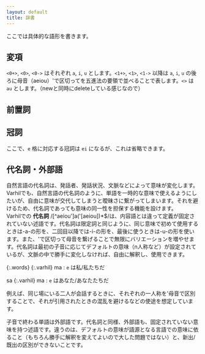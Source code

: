 ```yaml
---
layout: default
title: 辞書
---
```


ここでは具体的な語形を書きます。

## 変項
`<0+>`, `<0>`, `<0->`  はそれぞれ `a`, `i`, `u` とします。`<1+>`, `<1>`, `<1->` 以降は `a`, `i`, `u` の後ろに母音（aeiou）'で区切ってを五進法の要領で並べることで表します。`<>` は `au` とします。（newと同時にdeleteしている感じなので）

## 前置詞

## 冠詞
ここで、`e` 格に対応する冠詞は `ei` になるが、これは省略できます。

## 代名詞・外部語
自然言語の代名詞は、発話者、発話状況、文脈などによって意味が変化します。Varhilでも、自然言語の代名詞のように、単語を一時的な意味で使えるようにしたいが、自由に意味が交代してしまうと曖昧さに繋がってしまいます。それを避けるため、代名詞であっても意味の同一性を担保する機能を設けます。  
Varhilでの **代名詞** /[^aeiou']a('[aeiou])\*$/は、内容語とは違って定義が固定されていない述語です。代名詞は限定詞と同じように、同じ意味で初めて使用するときは-a-の形を、二回目以降では-i-の形を、最後に使うときは-u-の形を使います。また、'で区切って母音を繋げることで無限にバリエーションを増やせます。代名詞は最初の子音に応じてデフォルトの意味（n人称など）が設定されているが、文脈の中で勝手に変化しなければ、自由に解釈し、使用できます。  

{:.words}
{:.varhil} ma
: `e` は私/私たちだ

sa
{:.varhil} ma
: `e` はあなた/あなたたちだ

例えば、同じ場にいる二人が会話するときに、それぞれの一人称を'母音で区別することで、それが引用されたときの混乱を避けるなどの使途を想定しています。

子音で終わる単語は外部語です。代名詞と同様、外部語も、固定されていない意味を持つ述語です。違うのは、デフォルトの意味が語源となる言語での意味に依ること（もちろん勝手に解釈を変えてよいので大した問題ではない）と、新出/既出の区別ができないことです。
